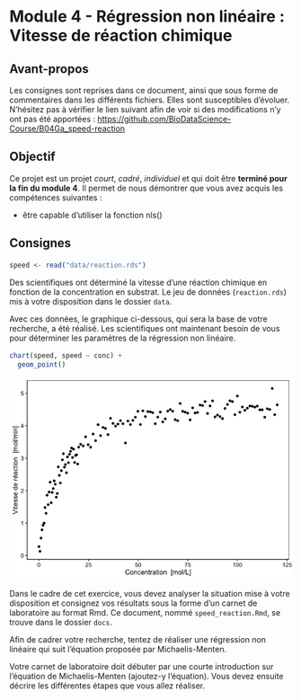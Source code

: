 Module 4 - Régression non linéaire : Vitesse de réaction chimique
================

<!--- do not edit readme.md ---->

## Avant-propos

Les consignes sont reprises dans ce document, ainsi que sous forme de
commentaires dans les différents fichiers. Elles sont susceptibles
d’évoluer. N’hésitez pas à vérifier le lien suivant afin de voir si
des modifications n’y ont pas été apportées :
<https://github.com/BioDataScience-Course/B04Ga_speed-reaction>

## Objectif

Ce projet est un projet *court*, *cadré*, *individuel* et qui doit être
**terminé pour la fin du module 4**. Il permet de nous démontrer que
vous avez acquis les compétences suivantes :

  - être capable d’utiliser la fonction nls()

## Consignes

``` r
speed <- read("data/reaction.rds")
```

Des scientifiques ont déterminé la vitesse d’une réaction chimique en
fonction de la concentration en substrat. Le jeu de données
(`reaction.rds`) mis à votre disposition dans le dossier `data`.

Avec ces données, le graphique ci-dessous, qui sera la base de votre
recherche, a été réalisé. Les scientifiques ont maintenant besoin de
vous pour déterminer les paramètres de la régression non linéaire.

``` r
chart(speed, speed ~ conc) +
  geom_point()
```

![](README_files/figure-gfm/unnamed-chunk-2-1.png)<!-- -->

Dans le cadre de cet exercice, vous devez analyser la situation mise à
votre disposition et consignez vos résultats sous la forme d’un carnet
de laboratoire au format Rmd. Ce document, nommé `speed_reaction.Rmd`,
se trouve dans le dossier `docs`.

Afin de cadrer votre recherche, tentez de réaliser une régression non
linéaire qui suit l’équation proposée par Michaelis-Menten.

Votre carnet de laboratoire doit débuter par une courte introduction sur
l’équation de Michaelis-Menten (ajoutez-y l’équation). Vous devez
ensuite décrire les différentes étapes que vous allez réaliser.
